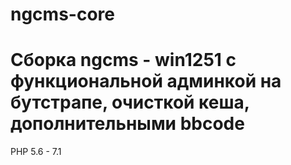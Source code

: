 ngcms-core
==========
Сборка ngcms - win1251 с функциональной админкой на бутстрапе, очисткой кеша, дополнительными bbcode
==========
PHP 5.6 - 7.1
